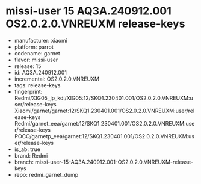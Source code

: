 # missi-user 15 AQ3A.240912.001 OS2.0.2.0.VNREUXM release-keys
- manufacturer: xiaomi
- platform: parrot
- codename: garnet
- flavor: missi-user
- release: 15
- id: AQ3A.240912.001
- incremental: OS2.0.2.0.VNREUXM
- tags: release-keys
- fingerprint: Redmi/XIG05_jp_kdi/XIG05:12/SKQ1.230401.001/OS2.0.2.0.VNREUXM:user/release-keys
Xiaomi/garnet/garnet:12/SKQ1.230401.001/OS2.0.2.0.VNREUXM:user/release-keys
Redmi/garnet_eea/garnet:12/SKQ1.230401.001/OS2.0.2.0.VNREUXM:user/release-keys
POCO/garnetp_eea/garnet:12/SKQ1.230401.001/OS2.0.2.0.VNREUXM:user/release-keys
- is_ab: true
- brand: Redmi
- branch: missi-user-15-AQ3A.240912.001-OS2.0.2.0.VNREUXM-release-keys
- repo: redmi_garnet_dump
